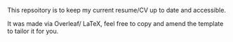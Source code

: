 This repsoitory is to keep my current resume/CV up to date and accessible.

It was made via Overleaf/ LaTeX, feel free to copy and amend the template to tailor it for you.
